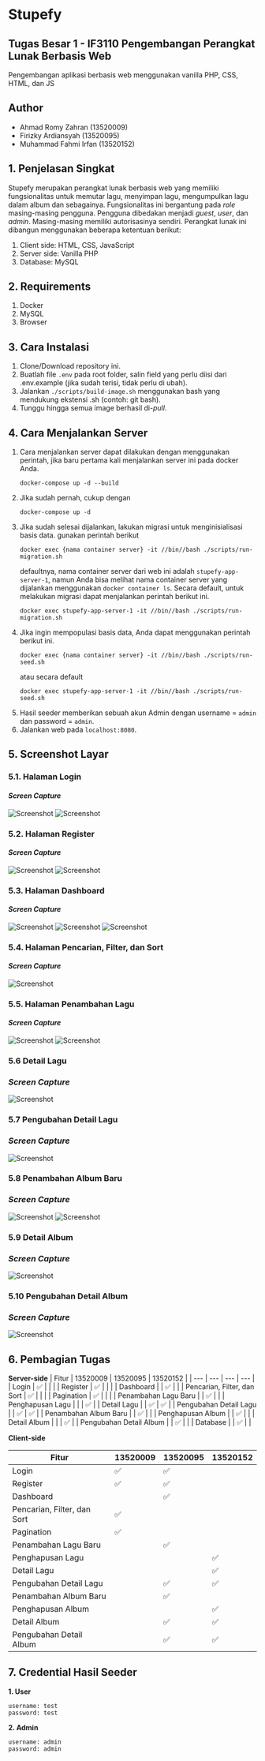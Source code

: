 # Stupefy
## Tugas Besar 1 - IF3110 Pengembangan Perangkat Lunak Berbasis Web<br>
Pengembangan aplikasi berbasis web menggunakan vanilla PHP, CSS, HTML, dan JS

## Author
- Ahmad Romy Zahran (13520009)
- Firizky Ardiansyah (13520095)
- Muhammad Fahmi Irfan (13520152)
  
## 1. Penjelasan Singkat
Stupefy merupakan perangkat lunak berbasis web yang memiliki fungsionalitas untuk memutar lagu, menyimpan lagu, mengumpulkan lagu dalam album dan sebagainya. Fungsionalitas ini bergantung pada *role* masing-masing pengguna. Pengguna dibedakan menjadi *guest*, *user*, dan *admin*. Masing-masing memiliki autorisasinya sendiri. Perangkat lunak ini dibangun menggunakan beberapa ketentuan berikut:
1. Client side: HTML, CSS, JavaScript
2. Server side: Vanilla PHP
3. Database: MySQL


## 2. Requirements
1. Docker
2. MySQL
3. Browser

## 3. Cara Instalasi
1. Clone/Download repository ini.
2. Buatlah file ```.env``` pada root folder, salin field yang perlu diisi dari .env.example (jika sudah terisi, tidak perlu di ubah).
3. Jalankan ```./scripts/build-image.sh``` menggunakan bash yang mendukung ekstensi .sh (contoh: git bash).
4. Tunggu hingga semua image berhasil di-*pull*.

## 4. Cara Menjalankan Server 
1. Cara menjalankan server dapat dilakukan dengan menggunakan perintah, jika baru pertama kali menjalankan server ini pada docker Anda.
    ```
    docker-compose up -d --build
    ```
2.  Jika sudah pernah, cukup dengan 
    ```
    docker-compose up -d
    ```
3. Jika sudah selesai dijalankan, lakukan migrasi untuk menginisialisasi basis data. gunakan perintah berikut
   ```
   docker exec {nama container server} -it //bin//bash ./scripts/run-migration.sh
   ```
   defaultnya, nama container server dari web ini adalah ```stupefy-app-server-1```, namun Anda bisa melihat nama container server yang dijalankan menggunakan ```docker container ls```. Secara default, untuk melakukan migrasi dapat menjalankan perintah berikut ini.
   ```
   docker exec stupefy-app-server-1 -it //bin//bash ./scripts/run-migration.sh
   ```
4. Jika ingin mempopulasi basis data, Anda dapat menggunakan perintah berikut ini.
   ```
   docker exec {nama container server} -it //bin//bash ./scripts/run-seed.sh
   ```
   atau secara default
   ```
   docker exec stupefy-app-server-1 -it //bin//bash ./scripts/run-seed.sh
   ```
5. Hasil seeder memberikan sebuah akun Admin dengan username = `admin` dan password = `admin`. 
6. Jalankan web pada `localhost:8080`.



## 5. Screenshot Layar
### 5.1. Halaman Login
#### *Screen Capture*
![Screenshot](doc/login-1.png)
![Screenshot](doc/login-2.png)


### 5.2. Halaman Register
#### *Screen Capture*
![Screenshot](doc/register-1.png)
![Screenshot](doc/register-2.png)


### 5.3. Halaman Dashboard
#### *Screen Capture*
![Screenshot](doc/guest-home.png)
![Screenshot](doc/user-home.png)
![Screenshot](doc/admin-home.png)


### 5.4. Halaman Pencarian, Filter, dan Sort
#### *Screen Capture*
![Screenshot](doc/search.png)


### 5.5. Halaman Penambahan Lagu
#### *Screen Capture*
![Screenshot](doc/add-song-1.png)
![Screenshot](doc/add-song-2.png)

### 5.6 Detail Lagu
###  *Screen Capture*
![Screenshot](doc/detail-song.png)

### 5.7 Pengubahan Detail Lagu
###  *Screen Capture*
![Screenshot](doc/edit-song.png)

### 5.8 Penambahan Album Baru
###  *Screen Capture*
![Screenshot](doc/add-album-1.png)
![Screenshot](doc/add-album-2.png)

### 5.9 Detail Album
###  *Screen Capture*
![Screenshot](doc/detail-album.png)

### 5.10 Pengubahan Detail Album
###  *Screen Capture*
![Screenshot](doc/edit-album.png)


## 6. Pembagian Tugas
**Server-side**
| Fitur  | 13520009 | 13520095 | 13520152 |
| --- | --- | --- | --- |
| Login | :white_check_mark: | | |
| Register   | :white_check_mark: |  |  |
| Dashboard   |  | :white_check_mark: |  |
| Pencarian, Filter, dan Sort   | :white_check_mark: |  |  |
| Pagination   | :white_check_mark: |  |  |
| Penambahan Lagu Baru  |  | :white_check_mark: |  |
| Penghapusan Lagu  |  |  | :white_check_mark: |
| Detail Lagu  |  | :white_check_mark: | :white_check_mark: |
| Pengubahan Detail Lagu  |  | :white_check_mark: | :white_check_mark: |
| Penambahan Album Baru  |  | :white_check_mark: |  |
| Penghapusan Album  |  | :white_check_mark: |  |
| Detail Album  |  |  | :white_check_mark: |
| Pengubahan Detail Album  |  | :white_check_mark: |  |
| Database  |  | :white_check_mark: |  |

**Client-side**

| Fitur  | 13520009 | 13520095 | 13520152 |
| --- | --- | --- | --- |
| Login | :white_check_mark: | :white_check_mark: |  |
| Register   | :white_check_mark: | :white_check_mark: |  |
| Dashboard   |  | :white_check_mark: |  |
| Pencarian, Filter, dan Sort   | :white_check_mark: |  |  |
| Pagination   | :white_check_mark: |  |  |
| Penambahan Lagu Baru  |  | :white_check_mark: |  |
| Penghapusan Lagu  |  |  | :white_check_mark: |
| Detail Lagu  |  |  | :white_check_mark: |
| Pengubahan Detail Lagu  |  | :white_check_mark: | :white_check_mark: |
| Penambahan Album Baru  |  | :white_check_mark: |  |
| Penghapusan Album  |  |  | :white_check_mark: |
| Detail Album  |  | :white_check_mark: | :white_check_mark: |
| Pengubahan Detail Album  |  | :white_check_mark: | :white_check_mark: |

## 7. Credential Hasil Seeder
**1. User**
```
username: test
password: test
```
**2. Admin**
```
username: admin
password: admin
```
